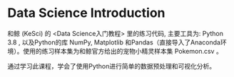 # Data Science Introduction

和鲸 (KeSci) 的 <Data Science入门教程> 里的练习代码, 主要工具为: Python 3.8 , 以及Python的库 NumPy, Matplotlib 和Pandas（直接导入了Anaconda环境）。使用的练习样本集为和鲸官方给出的宠物小精灵样本集 Pokemon.csv 。

通过学习此课程，学会了使用Python进行简单的数据预处理和可视化分析。



